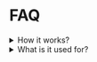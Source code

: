 # FAQ 
<details>
  <summary>How it works?</summary>
<a href="https://github.com/happyendermangit/experiment-checker-assyst#how-it-works">Here is the answer</a>
</details>
<details>
  <summary>What is it used for?</summary>
 It is used to check if you have a discord experiment in a guild. 
</details>
